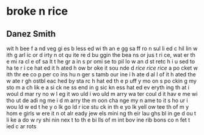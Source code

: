 # broke n rice
## Danez Smith
wit h bee f a nd veg gi es
b less ed wi th an e gg
sa ff ro n sul li ed c hil lin
w ith g arl ic or d irty n ot qu ite
re d bu ggin the bea ns
or jus t ri ce, wat er th e mi ra cl e
of sa lt t he gr a in s pr omi se
to pil lo w an d st retc h
i u sed to ha te r i ce
hat ed it h ated h ow
br oke it sou nde d
 _rice rice rice_ a po cket
w ith thr ee co p per co ins
hu n ger s tamb our ine
i h ate d al l of it
h ated the w ate r
gh ostbl eac hed by sta rc h
hat ed th e p uff y mo on s
po ckin g my sto m a ch
lik e a si ck ne ss
end in g sic kn ess
hat ed ev eryth ing
th at i woul d mar ry no w
l eg it wo uld
i wo uld m arry wa ter
coul d it hav e me
wi tho ut de adi ng me
i d m arry the m oon
cha nge my n ame
to it s ho ur
i wou ld w ed t he y o lk
go ld r ice stu ck
in th e yo lk yell ow tee th
of m y hom e girls w ere it n ot
alr eady jew els
mini ng th eir lau ghs
bl in ge d ou t li ke a do w ry
shi nin
nex t to th e bi lls of m int
bov ine rib bons
co n fet t ied c ar rots